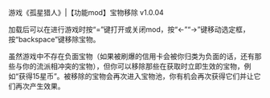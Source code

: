 游戏《孤星猎人》|【功能mod】宝物移除 v1.0.04


加载后可以在进行游戏时按“=”键打开或关闭mod，按“←”“→”键移动选定框，按“backspace”键移除宝物。

虽然游戏中不存在负面宝物（如果被刷爆的信用卡会被你归类为负面的话，还有那些与你的流派相冲突的宝物），但你可以移除那些在获取时立即生效的宝物，例如“获得15星币”。被移除的宝物会再次进入宝物池，你有机会再次获得它们并让它们再次产生效果。
